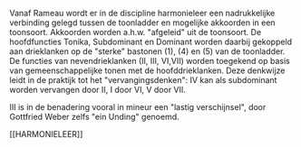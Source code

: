 Vanaf Rameau wordt er in de discipline harmonieleer een nadrukkelijke verbinding gelegd tussen de toonladder en mogelijke akkoorden in een toonsoort. Akkoorden worden a.h.w. "afgeleid" uit de toonsoort. De hoofdfuncties Tonika, Subdominant en Dominant worden daarbij gekoppeld aan drieklanken op de "sterke" bastonen (1), (4) en (5) van de toonladder. De functies van nevendrieklanken (II, III, VI,VII) worden toegekend op basis van gemeenschappelijke tonen met de hoofddrieklanken. Deze denkwijze leidt in de praktijk tot het "vervangingsdenken": IV kan als subdominant worden vervangen door II, I door VI, V door VII.

III is in de benadering vooral in mineur een "lastig verschijnsel", door Gottfried Weber zelfs "ein Unding" genoemd. 

[[HARMONIELEER]]